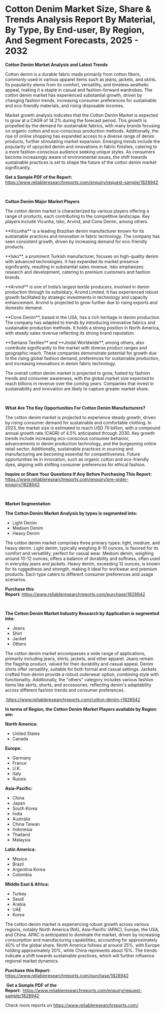 <p><h1>Cotton Denim Market Size, Share & Trends Analysis Report By Material, By Type, By End-user, By Region, And Segment Forecasts, 2025 - 2032</h1></p><p><strong>Cotton Denim Market Analysis and Latest Trends</strong></p>
<p><p>Cotton denim is a durable fabric made primarily from cotton fibers, commonly used in various apparel items such as jeans, jackets, and skirts. Its popularity stems from its comfort, versatility, and timeless aesthetic appeal, making it a staple in casual and fashion-forward wardrobes. The cotton denim market has experienced substantial growth, driven by changing fashion trends, increasing consumer preferences for sustainable and eco-friendly materials, and rising disposable incomes.</p><p>Market growth analysis indicates that the Cotton Denim Market is expected to grow at a CAGR of 14.2% during the forecast period. This growth is propelled by the demand for sustainable fabrics, with many brands focusing on organic cotton and eco-conscious production methods. Additionally, the rise of online shopping has expanded access to a diverse range of denim products, further stimulating market expansion. Emerging trends include the popularity of upcycled denim and innovations in fabric finishes, catering to a more fashion-conscious audience seeking unique styles. As consumers become increasingly aware of environmental issues, the shift towards sustainable practices is set to shape the future of the cotton denim market significantly.</p></p>
<p><strong>Get a Sample PDF of the Report:&nbsp;</strong> <a href="https://www.reliableresearchreports.com/enquiry/request-sample/1828942?utm_campaign=2205&utm_medium=2&utm_source=Github&utm_content=ia&utm_term=05022025&utm_id=cotton-denim">https://www.reliableresearchreports.com/enquiry/request-sample/1828942</a></p>
<p>&nbsp;</p>
<p><strong>Cotton Denim Major Market Players</strong></p>
<p><p>The cotton denim market is characterized by various players offering a range of products, each contributing to the competitive landscape. Key players include Vicunha, Isko, Arvind, and Cone Denim, among others. </p><p>**Vicunha** is a leading Brazilian denim manufacturer known for its sustainable practices and innovation in fabric technology. The company has seen consistent growth, driven by increasing demand for eco-friendly products.</p><p>**Isko**, a prominent Turkish manufacturer, focuses on high-quality denim with advanced technologies. It has expanded its market presence significantly, resulting in substantial sales revenue. Isko emphasizes research and development, catering to premium customers and fashion brands.</p><p>**Arvind** is one of India’s largest textile producers, involved in denim production through its subsidiary, Arvind Limited. It has experienced robust growth facilitated by strategic investments in technology and capacity enhancement. Arvind is projected to grow further due to rising exports and domestic demand.</p><p>**Cone Denim**, based in the USA, has a rich heritage in denim production. The company has adapted to trends by introducing innovative fabrics and sustainable production methods. It holds a strong position in North America, with steady sales revenue reflecting its strong brand reputation.</p><p>**Santana Textiles** and **Jindal Worldwide**, among others, also contribute significantly to the market with diverse product ranges and geographic reach. These companies demonstrate potential for growth due to the rising global fashion demand, preferences for sustainable production, and increasing innovations in denim fabric technology.</p><p>The overall cotton denim market is projected to grow, fueled by fashion trends and consumer awareness, with the global market size expected to reach billions in revenue over the coming years. Companies that invest in sustainability and innovation are likely to capture greater market share.</p></p>
<p>&nbsp;</p>
<p><strong>What Are The Key Opportunities For Cotton Denim Manufacturers?</strong></p>
<p><p>The cotton denim market is projected to experience steady growth, driven by rising consumer demand for sustainable and comfortable clothing. In 2023, the market size is estimated to reach USD 70 billion, with a compound annual growth rate (CAGR) of 4.5% anticipated through 2030. Key growth trends include increasing eco-conscious consumer behavior, advancements in denim production technology, and the burgeoning online retail sector. Additionally, sustainable practices in sourcing and manufacturing are becoming essential for competitiveness. Future opportunities lie in innovation, such as organic cotton and eco-friendly dyes, aligning with shifting consumer preferences for ethical fashion.</p></p>
<p><strong>Inquire or Share Your Questions If Any Before Purchasing This Report:</strong> <a href="https://www.reliableresearchreports.com/enquiry/pre-order-enquiry/1828942?utm_campaign=2205&utm_medium=2&utm_source=Github&utm_content=ia&utm_term=05022025&utm_id=cotton-denim">https://www.reliableresearchreports.com/enquiry/pre-order-enquiry/1828942</a></p>
<p>&nbsp;</p>
<p><strong>Market Segmentation</strong></p>
<p><strong>The Cotton Denim Market Analysis by types is segmented into:</strong></p>
<p><ul><li>Light Denim</li><li>Medium Denim</li><li>Heavy Denim</li></ul></p>
<p><p>The cotton denim market comprises three primary types: light, medium, and heavy denim. Light denim, typically weighing 8-10 ounces, is favored for its comfort and versatility, perfect for casual wear. Medium denim, weighing around 10-12 ounces, offers a balance of durability and softness, often used in everyday jeans and jackets. Heavy denim, exceeding 12 ounces, is known for its ruggedness and strength, making it ideal for workwear and premium products. Each type caters to different consumer preferences and usage scenarios.</p></p>
<p><strong>Purchase this Report:&nbsp;</strong><a href="https://www.reliableresearchreports.com/purchase/1828942?utm_campaign=2205&utm_medium=2&utm_source=Github&utm_content=ia&utm_term=05022025&utm_id=cotton-denim">https://www.reliableresearchreports.com/purchase/1828942</a></p>
<p>&nbsp;</p>
<p><strong>The Cotton Denim Market Industry Research by Application is segmented into:</strong></p>
<p><ul><li>Jeans</li><li>Shirt</li><li>Jacket</li><li>Others</li></ul></p>
<p><p>The cotton denim market encompasses a wide range of applications, primarily including jeans, shirts, jackets, and other apparel. Jeans remain the flagship product, valued for their durability and casual appeal. Denim shirts offer versatility, suitable for both formal and casual settings. Jackets crafted from denim provide a robust outerwear option, combining style with functionality. Additionally, the "others" category includes various fashion items like skirts, shorts, and accessories, reflecting denim's adaptability across different fashion trends and consumer preferences.</p></p>
<p><a href="https://www.reliableresearchreports.com/cotton-denim-r1828942?utm_campaign=2205&utm_medium=2&utm_source=Github&utm_content=ia&utm_term=05022025&utm_id=cotton-denim">&nbsp;https://www.reliableresearchreports.com/cotton-denim-r1828942</a></p>
<p><strong>In terms of Region, the Cotton Denim Market Players available by Region are:</strong></p>
<p>
    <p> <strong> North America: </strong>
        <ul>
            <li>United States</li>
            <li>Canada</li>
        </ul>
        </p> 
    <p> <strong> Europe: </strong>
        <ul>
            <li>Germany</li>
            <li>France</li>
            <li>U.K.</li>
            <li>Italy</li>
            <li>Russia</li>
        </ul>
        </p> 
    <p> <strong> Asia-Pacific: </strong>
        <ul>
            <li>China</li>
            <li>Japan</li>
            <li>South Korea</li>
            <li>India</li>
            <li>Australia</li>
            <li>China Taiwan</li>
            <li>Indonesia</li>
            <li>Thailand</li>
            <li>Malaysia</li>
        </ul>
        </p> 
    <p> <strong> Latin America: </strong>
        <ul>
            <li>Mexico</li>
            <li>Brazil</li>
            <li>Argentina Korea</li>
            <li>Colombia</li>
        </ul>
        </p> 
    <p> <strong> Middle East & Africa: </strong>
        <ul>
            <li>Turkey</li>
            <li>Saudi</li>
            <li>Arabia</li>
            <li>UAE</li>
            <li>Korea</li>
        </ul>
    </p>
    </p>
<p><p>The cotton denim market is experiencing robust growth across various regions, notably North America (NA), Asia-Pacific (APAC), Europe, the USA, and China. APAC is anticipated to dominate the market, driven by increasing consumption and manufacturing capabilities, accounting for approximately 40% of the global share. North America follows at around 25%, with Europe holding approximately 20%, while China represents about 15%. The trends indicate a shift towards sustainable practices, which will further influence regional market dynamics.</p></p>
<p><strong>Purchase this Report: </strong><a href="https://www.reliableresearchreports.com/purchase/1828942?utm_campaign=2205&utm_medium=2&utm_source=Github&utm_content=ia&utm_term=05022025&utm_id=cotton-denim">https://www.reliableresearchreports.com/purchase/1828942</a></p>
<p>&nbsp;<strong>Get a Sample PDF of the Report:&nbsp;&nbsp;</strong><a href="https://www.reliableresearchreports.com/enquiry/request-sample/1828942?utm_campaign=2205&utm_medium=2&utm_source=Github&utm_content=ia&utm_term=05022025&utm_id=cotton-denim">https://www.reliableresearchreports.com/enquiry/request-sample/1828942</a></p>
<p><strong></strong></p>
<p>Check more reports on <a href="https://www.reliableresearchreports.com/?utm_campaign=2205&utm_medium=2&utm_source=Github&utm_content=ia&utm_term=05022025&utm_id=cotton-denim">https://www.reliableresearchreports.com/</a></p>